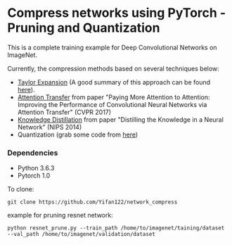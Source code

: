 # Compress networks using PyTorch - Pruning and Quantization

This is a complete training example for Deep Convolutional Networks on ImageNet.
  
Currently, the compression methods based on several techniques below:
  - [Taylor Expansion](https://arxiv.org/abs/1611.06440) (A good summary of this approach can be found [here](https://jacobgil.github.io/deeplearning/pruning-deep-learning)).
  - [Attention Transfer](https://arxiv.org/abs/1612.03928) from paper "Paying More Attention to Attention: Improving the Performance of Convolutional Neural Networks via Attention Transfer" (CVPR 2017)
  - [Knowledge Distillation](https://arxiv.org/abs/1503.02531) from paper "Distilling the Knowledge in a Neural Network" (NIPS 2014)
  - Quantization (grab some code from [here](https://github.com/eladhoffer/convNet.pytorch))

### Dependencies
- Python 3.6.3
- Pytorch 1.0

 
 To clone:
 ```
 git clone https://github.com/Yifan122/network_compress
 ```
 
 example for pruning resnet network:
 ```
 python resnet_prune.py --train_path /home/to/imagenet/taining/dataset --val_path /home/to/imagenet/validation/dataset
```

